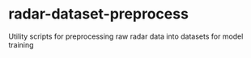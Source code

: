 # radar-dataset-preprocess
Utility scripts for preprocessing raw radar data into datasets for model training
